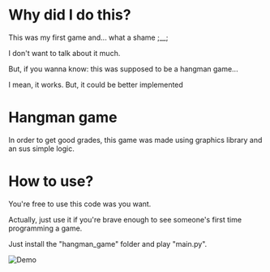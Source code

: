 # Why did I do this?

This was my first game and... what a shame ;__;

I don't want to talk about it much.

But, if you wanna know: this was supposed to be a hangman game...

I mean, it works. But, it could be better implemented

# Hangman game

In order to get good grades, this game was made using graphics library and an sus simple logic.

# How to use?

You're free to use this code was you want.

Actually, just use it if you're brave enough to see someone's first time programming a game.

Just install the "hangman_game" folder and play "main.py".

![Demo](https://github.com/3Strela/Games_University/_secret_folder/hangman.gif)
